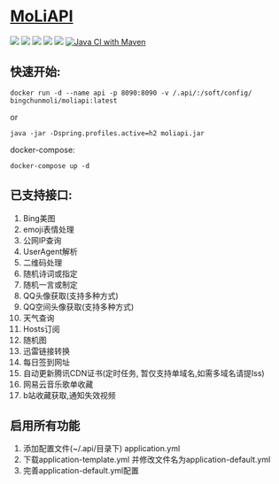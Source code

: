 # [MoLiAPI](https://api.bingchunmoli.com)

![](https://badgen.net/github/release/bingchunmoli/MoLiApi/stable)
![](https://badgen.net/github/prs/bingchunmoli/MoLiApi)
![](https://badgen.net/github/commits/bingchunmoli/MoLiApi)
![](https://badgen.net/github/releases/bingchunmoli/MoLiApi)
![](https://badgen.net/github/license/bingchunmoli/MoLiApi)
[![Java CI with Maven](https://github.com/BingChunMoLi/MoLiAPI/actions/workflows/maven.yml/badge.svg?event=branch_protection_rule)](https://github.com/BingChunMoLi/MoLiAPI/actions/workflows/maven.yml)

## 快速开始:
```shell
docker run -d --name api -p 8090:8090 -v /.api/:/soft/config/ bingchunmoli/moliapi:latest
```
or
```shell
java -jar -Dspring.profiles.active=h2 moliapi.jar
```

docker-compose:
```shell
docker-compose up -d
```

## 已支持接口:
1. Bing美图
2. emoji表情处理
3. 公网IP查询
4. UserAgent解析
5. 二维码处理
6. 随机诗词或指定
7. 随机一言或制定
8. QQ头像获取(支持多种方式)
9. QQ空间头像获取(支持多种方式)
10. 天气查询
11. Hosts订阅
12. 随机图
13. 迅雷链接转换
14. 每日签到网址
15. 自动更新腾讯CDN证书(定时任务, 暂仅支持单域名,如需多域名请提Iss)
16. 网易云音乐歌单收藏
17. b站收藏获取,通知失效视频

## 启用所有功能
1. 添加配置文件(~/.api/目录下) application.yml
2. 下载application-template.yml 并修改文件名为application-default.yml
3. 完善application-default.yml配置
